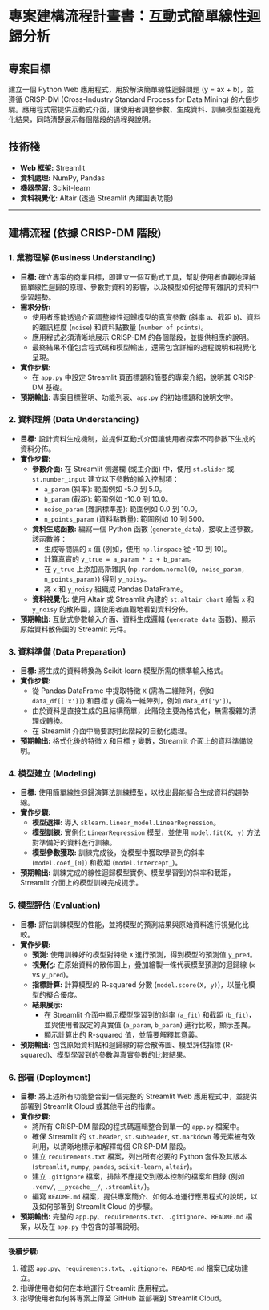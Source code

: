 # 專案建構流程計畫書：互動式簡單線性迴歸分析

## 專案目標
建立一個 Python Web 應用程式，用於解決簡單線性迴歸問題 (y = ax + b)，並遵循 CRISP-DM (Cross-Industry Standard Process for Data Mining) 的六個步驟。應用程式需提供互動式介面，讓使用者調整參數、生成資料、訓練模型並視覺化結果，同時清楚展示每個階段的過程與說明。

## 技術棧
*   **Web 框架:** Streamlit
*   **資料處理:** NumPy, Pandas
*   **機器學習:** Scikit-learn
*   **資料視覺化:** Altair (透過 Streamlit 內建圖表功能)

---

## 建構流程 (依據 CRISP-DM 階段)

### 1. 業務理解 (Business Understanding)
*   **目標:** 確立專案的商業目標，即建立一個互動式工具，幫助使用者直觀地理解簡單線性迴歸的原理、參數對資料的影響，以及模型如何從帶有雜訊的資料中學習趨勢。
*   **需求分析:**
    *   使用者應能透過介面調整線性迴歸模型的真實參數 (斜率 `a`、截距 `b`)、資料的雜訊程度 (`noise`) 和資料點數量 (`number of points`)。
    *   應用程式必須清晰地展示 CRISP-DM 的各個階段，並提供相應的說明。
    *   最終結果不僅包含程式碼和模型輸出，還需包含詳細的過程說明和視覺化呈現。
*   **實作步驟:**
    *   在 `app.py` 中設定 Streamlit 頁面標題和簡要的專案介紹，說明其 CRISP-DM 基礎。
*   **預期輸出:** 專案目標聲明、功能列表、`app.py` 的初始標題和說明文字。

### 2. 資料理解 (Data Understanding)
*   **目標:** 設計資料生成機制，並提供互動式介面讓使用者探索不同參數下生成的資料分佈。
*   **實作步驟:**
    *   **參數介面:** 在 Streamlit 側邊欄 (或主介面) 中，使用 `st.slider` 或 `st.number_input` 建立以下參數的輸入控制項：
        *   `a_param` (斜率): 範圍例如 -5.0 到 5.0。
        *   `b_param` (截距): 範圍例如 -10.0 到 10.0。
        *   `noise_param` (雜訊標準差): 範圍例如 0.0 到 10.0。
        *   `n_points_param` (資料點數量): 範圍例如 10 到 500。
    *   **資料生成函數:** 編寫一個 Python 函數 (`generate_data`)，接收上述參數。該函數將：
        *   生成等間隔的 `x` 值 (例如，使用 `np.linspace` 從 -10 到 10)。
        *   計算真實的 `y_true = a_param * x + b_param`。
        *   在 `y_true` 上添加高斯雜訊 (`np.random.normal(0, noise_param, n_points_param)`) 得到 `y_noisy`。
        *   將 `x` 和 `y_noisy` 組織成 Pandas DataFrame。
    *   **資料視覺化:** 使用 Altair 或 Streamlit 內建的 `st.altair_chart` 繪製 `x` 和 `y_noisy` 的散佈圖，讓使用者直觀地看到資料分佈。
*   **預期輸出:** 互動式參數輸入介面、資料生成邏輯 (`generate_data` 函數)、顯示原始資料散佈圖的 Streamlit 元件。

### 3. 資料準備 (Data Preparation)
*   **目標:** 將生成的資料轉換為 Scikit-learn 模型所需的標準輸入格式。
*   **實作步驟:**
    *   從 Pandas DataFrame 中提取特徵 `X` (需為二維陣列，例如 `data_df[['x']]`) 和目標 `y` (需為一維陣列，例如 `data_df['y']`)。
    *   由於資料是直接生成的且結構簡單，此階段主要為格式化，無需複雜的清理或轉換。
    *   在 Streamlit 介面中簡要說明此階段的自動化處理。
*   **預期輸出:** 格式化後的特徵 `X` 和目標 `y` 變數，Streamlit 介面上的資料準備說明。

### 4. 模型建立 (Modeling)
*   **目標:** 使用簡單線性迴歸演算法訓練模型，以找出最能擬合生成資料的趨勢線。
*   **實作步驟:**
    *   **模型選擇:** 導入 `sklearn.linear_model.LinearRegression`。
    *   **模型訓練:** 實例化 `LinearRegression` 模型，並使用 `model.fit(X, y)` 方法對準備好的資料進行訓練。
    *   **模型參數獲取:** 訓練完成後，從模型中獲取學習到的斜率 (`model.coef_[0]`) 和截距 (`model.intercept_`)。
*   **預期輸出:** 訓練完成的線性迴歸模型實例、模型學習到的斜率和截距，Streamlit 介面上的模型訓練完成提示。

### 5. 模型評估 (Evaluation)
*   **目標:** 評估訓練模型的性能，並將模型的預測結果與原始資料進行視覺化比較。
*   **實作步驟:**
    *   **預測:** 使用訓練好的模型對特徵 `X` 進行預測，得到模型的預測值 `y_pred`。
    *   **視覺化:** 在原始資料的散佈圖上，疊加繪製一條代表模型預測的迴歸線 (`x` vs `y_pred`)。
    *   **指標計算:** 計算模型的 R-squared 分數 (`model.score(X, y)`)，以量化模型的擬合優度。
    *   **結果展示:**
        *   在 Streamlit 介面中顯示模型學習到的斜率 (`a_fit`) 和截距 (`b_fit`)，並與使用者設定的真實值 (`a_param`, `b_param`) 進行比較，顯示差異。
        *   顯示計算出的 R-squared 值，並簡要解釋其意義。
*   **預期輸出:** 包含原始資料點和迴歸線的綜合散佈圖、模型評估指標 (R-squared)、模型學習到的參數與真實參數的比較結果。

### 6. 部署 (Deployment)
*   **目標:** 將上述所有功能整合到一個完整的 Streamlit Web 應用程式中，並提供部署到 Streamlit Cloud 或其他平台的指南。
*   **實作步驟:**
    *   將所有 CRISP-DM 階段的程式碼邏輯整合到單一的 `app.py` 檔案中。
    *   確保 Streamlit 的 `st.header`, `st.subheader`, `st.markdown` 等元素被有效利用，以清晰地標示和解釋每個 CRISP-DM 階段。
    *   建立 `requirements.txt` 檔案，列出所有必要的 Python 套件及其版本 (`streamlit`, `numpy`, `pandas`, `scikit-learn`, `altair`)。
    *   建立 `.gitignore` 檔案，排除不應提交到版本控制的檔案和目錄 (例如 `.venv/`, `__pycache__/`, `.streamlit/`)。
    *   編寫 `README.md` 檔案，提供專案簡介、如何本地運行應用程式的說明，以及如何部署到 Streamlit Cloud 的步驟。
*   **預期輸出:** 完整的 `app.py`、`requirements.txt`、`.gitignore`、`README.md` 檔案，以及在 `app.py` 中包含的部署說明。

---

**後續步驟:**
1.  確認 `app.py`、`requirements.txt`、`.gitignore`、`README.md` 檔案已成功建立。
2.  指導使用者如何在本地運行 Streamlit 應用程式。
3.  指導使用者如何將專案上傳至 GitHub 並部署到 Streamlit Cloud。
